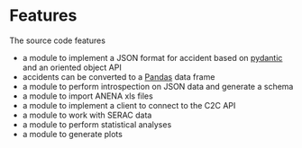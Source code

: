 # Features

The source code features

* a module to implement a JSON format for accident based on [pydantic](https://pydantic-docs.helpmanual.io) and an oriented object API
* accidents can be converted to a [Pandas](https://pandas.pydata.org) data frame
* a module to perform introspection on JSON data and generate a schema
* a module to import ANENA xls files
* a module to implement a client to connect to the C2C API
* a module to work with SERAC data
* a module to perform statistical analyses
* a module to generate plots
